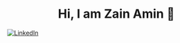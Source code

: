 <h1 align="center">Hi, I am Zain Amin 👋 </h1>
  <a align="center" href="https://www.linkedin.com/in/zainamin43/">
    <img align="center" src="https://media.licdn.com/dms/image/D4D03AQETCjBo7A8bKw/profile-displayphoto-shrink_200_200/0/1695198665486?e=1703116800&v=beta&t=VEKk3VHREICbsesFvJdxyIHT6g2Xdo8iFFSWf2BJ15o" alt="LinkedIn">
  </a>
